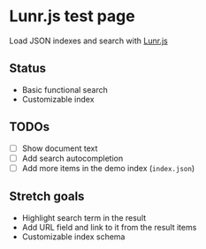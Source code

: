 # Lunr.js test page

Load JSON indexes and search with [Lunr.js](lunrjs.com/)

## Status

- Basic functional search
- Customizable index

## TODOs

- [ ] Show document text
- [ ] Add search autocompletion
- [ ] Add more items in the demo index (`index.json`)

## Stretch goals

- Highlight search term in the result
- Add URL field and link to it from the result items
- Customizable index schema
